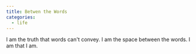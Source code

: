 ```yaml
---
title: Betwen the Words
categories:
  - life
---
```


I am the truth that words can't convey.
I am the space between the words.
I am that I am.
